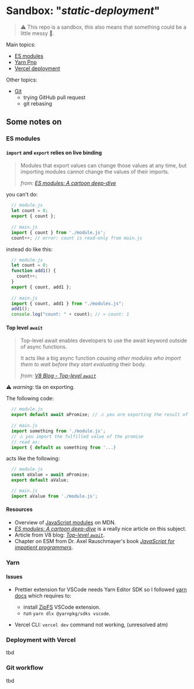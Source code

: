 # Sandbox: "*static-deployment*"

> ⚠ This repo is a sandbox, this also means that something could be a little messy 🍝.

Main topics:

- [ES modules](#es-modules)
- [Yarn Pnp](#yarn)
- [Vercel deployment](#vercel-deploy)

Other topics:

- [Git](#git-workflow)
  - trying GitHub pull request
  - git rebasing

## Some notes on

### ES modules

#### `import` and `export` relies on live binding

> Modules that export values can change those values at any time, but importing modules cannot change the values of their imports.
>
> *from: [*ES modules: A cartoon deep-dive*](https://hacks.mozilla.org/2018/03/es-modules-a-cartoon-deep-dive/)*

you can't do:

```js
  // module.js
  let count = 0;
  export { count };
  
  // main.js
  import { count } from './module.js';
  count++; // error: count is read-only from main.js
```

instead do like this:

```js
  // module.js
  let count = 0;
  function add1() {
    count++;
  }
  export { count, add1 };
  
  // main.js
  import { count, add1 } from "./modules.js";
  add1();
  console.log("count: " + count); // > count: 1
```

#### Top level `await`

> Top-level await enables developers to use the await keyword outside of async functions.
>
> It acts like a big async function *causing other modules who import them to wait before they start evaluating* their body.
>
> *from: [V8 Blog - Top-level `await`](https://v8.dev/features/top-level-await)*

⚠ *warning*: tla on exporting.

The following code:

```js
  // module.js
  export default await aPromise; // ⚠ you are exporting the result of awaiting
  
  // main.js
  import something from './module.js'; 
  // ⚠ you import the fulfilled value of the promise
  // read as: 
  import { default as something from '...}
```

acts like the following:

```js
  // module.js
  const aValue = await aPromise;
  export default aValue;

  // main.js
  import aValue from './module.js';
```

#### Resources

- Overview of [JavaScript modules](https://developer.mozilla.org/en-US/docs/Web/JavaScript/Guide/Modules) on MDN.
- [*ES modules: A cartoon deep-dive*](https://hacks.mozilla.org/2018/03/es-modules-a-cartoon-deep-dive/) is a really nice article on this subject.
- Article from V8 blog: [*Top-level `await`*](https://v8.dev/features/top-level-await).
- Chapter on ESM from Dr. Axel Rauschmayer's book [*JavaScript for impatient programmers*](https://exploringjs.com/impatient-js/ch_modules.html#ecmascript-modules).

### Yarn

#### Issues

- Prettier extension for VSCode needs Yarn Editor SDK so I followed [yarn docs](https://yarnpkg.com/getting-started/editor-sdks#editor-setup) which requires to:

  - install [ZipFS](https://marketplace.visualstudio.com/items?itemName=arcanis.vscode-zipfs) VSCode extension.
  - run `yarn dlx @yarnpkg/sdks vscode`.

- Vercel CLI: `vercel dev` command not working, (unresolved atm)

### Deployment with Vercel

tbd

### Git workflow

tbd
